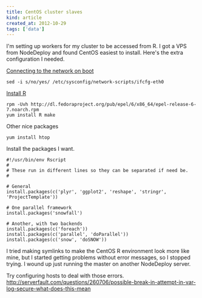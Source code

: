 ```yaml
---
title: CentOS cluster slaves
kind: article
created_at: 2012-10-29
tags: ['data']
---
```

I'm setting up workers for my cluster to be accessed from R. I got a VPS from
NodeDeploy and found CentOS easiest to install. Here's the extra configuration
I needed.

[Connecting to the network on boot](http://www.centos.org/docs/5/html/Deployment_Guide-en-US/s1-dhcp-configuring-client.html)

    sed -i s/no/yes/ /etc/sysconfig/network-scripts/ifcfg-eth0

[Install R](http://stackoverflow.com/questions/9468164/problems-installing-r-on-linux-centos-6-2)

    rpm -Uvh http://dl.fedoraproject.org/pub/epel/6/x86_64/epel-release-6-7.noarch.rpm  
    yum install R make

Other nice packages

    yum install htop

Install the packages I want.

    #!/usr/bin/env Rscript
    #
    # These run in different lines so they can be separated if need be.
    #

    # General
    install.packages(c('plyr', 'ggplot2', 'reshape', 'stringr', 'ProjectTemplate'))

    # One parallel framework
    install.packages('snowfall')

    # Another, with two backends
    install.packages(c('foreach'))
    install.packages(c('parallel', 'doParallel'))
    install.packages(c('snow', 'doSNOW'))

I tried making symlinks to make the CentOS R environment look more like mine,
but I started getting problems without error messages, so I stopped trying.
I wound up just running the master on another NodeDeploy server.

Try configuring hosts to deal with those errors.
http://serverfault.com/questions/260706/possible-break-in-attempt-in-var-log-secure-what-does-this-mean
